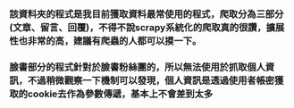 ### 該資料夾的程式是我目前獲取資料最常使用的程式，爬取分為三部分(文章、留言、回覆)，不得不說scrapy系統化的爬取真的很讚，擴展性也非常的高，建議有爬蟲的人都可以摸一下。
### 臉書部分的程式針對於臉書粉絲團的，所以無法使用於抓取個人資訊，不過稍微觀察一下機制可以發現，個人資訊是透過使用者帳密獲取的cookie去作為參數傳遞，基本上不會差到太多
